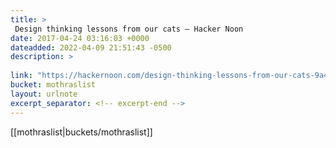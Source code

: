 ```yaml
---
title: > 
 Design thinking lessons from our cats – Hacker Noon
date: 2017-04-24 03:16:03 +0000
dateadded: 2022-04-09 21:51:43 -0500
description: > 
 
link: "https://hackernoon.com/design-thinking-lessons-from-our-cats-9a43fd71457a"
bucket: mothraslist
layout: urlnote
excerpt_separator: <!-- excerpt-end -->
--- 
```

 <!-- excerpt-end -->[[mothraslist|buckets/mothraslist]]

